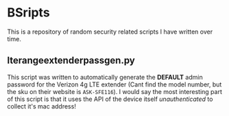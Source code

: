 # BSripts
This is a repository of random security related scripts I have written over time. 

## lterangeextenderpassgen.py
This script was written to automatically generate the **DEFAULT** admin password for the Verizon 4g LTE extender (Cant find the model number, but the sku on their website is `ASK-SFE116`). I would say the most interesting part of this script is that it uses the API of the device itself *unauthenticated* to collect it's mac address! 